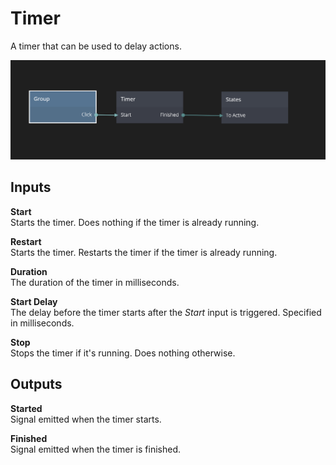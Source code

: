 # Timer

A timer that can be used to delay actions.

![](timer.png)

<div class = "node-inputs">

## Inputs

**Start**  
Starts the timer. Does nothing if the timer is already running.

**Restart**  
Starts the timer. Restarts the timer if the timer is already running.

**Duration**  
The duration of the timer in milliseconds.

**Start Delay**  
The delay before the timer starts after the _Start_ input is triggered. Specified in milliseconds.

**Stop**  
Stops the timer if it's running. Does nothing otherwise.

</div>

<div class = "node-outputs">

## Outputs

**Started**  
Signal emitted when the timer starts.

**Finished**  
Signal emitted when the timer is finished.

</div>

